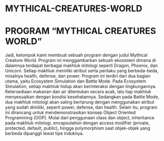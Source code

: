 # MYTHICAL-CREATURES-WORLD

# PROGRAM “MYTHICAL CREATURES WORLD”
Jadi, kelompok kami membuat sebuah program dengan judul Mythical Creature World. Program ini menggambarkan sebuah ekosistem dimana di dalamnya terdapat berbagai makhluk mitologi seperti Dragon, Phoenix, dan Unicorn. Setiap makhluk memiliki atribut serta perilaku yang berbeda-beda, misalnya health, defense, dan power. Program ini terdiri dari dua bagian  utama, yaitu Ecosystem Simulation dan Battle Mode. Pada Ecosystem Simulation, setiap makhluk hidup akan berinteraksi dengan lingkungannya. Ketersediaan makanan dan air ditentukan secara acak, lalu tiap makhluk menyesuaikan dengan kondisi kesehatannya. Sedangkan pada Battle Mode, dua makhluk mitologi akan saling bertarung dengan menggunakan atribut yang sudah dimiliki, seperti power, defense, dan health. Selain itu, program ini dirancang untuk mendemonstrasikan konsep Object Oriented Programming (OOP). Mulai dari penggunaan class dan object, inheritance pada makhluk mitologi, encapsulation dengan access modifier (private, protected, default, public), hingga polymorphism saat objek-objek yang berbeda dipanggil lewat tipe induknya.

